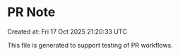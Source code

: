 # PR Note

Created at: Fri 17 Oct 2025 21:20:33 UTC

This file is generated to support testing of PR workflows.
